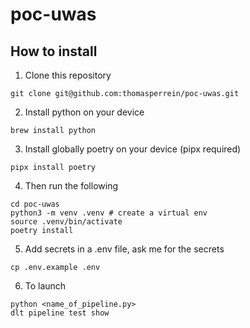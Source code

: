 # poc-uwas

## How to install

1. Clone this repository

```
git clone git@github.com:thomasperrein/poc-uwas.git
```

2. Install python on your device

```
brew install python
```

3. Install globally poetry on your device (pipx required)

```
pipx install poetry
```

4. Then run the following

```
cd poc-uwas
python3 -m venv .venv # create a virtual env
source .venv/bin/activate
poetry install
```

5. Add secrets in a .env file, ask me for the secrets

```
cp .env.example .env
```

6. To launch

```
python <name_of_pipeline.py>
dlt pipeline test show
```
